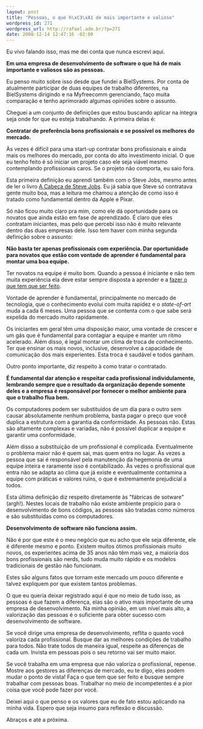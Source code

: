 ```yaml
--- 
layout: post
title: "Pessoas, o que h\xC3\xA1 de mais importante e valioso"
wordpress_id: 271
wordpress_url: http://rafael.adm.br/?p=271
date: 2008-12-14 12:47:16 -02:00
---
```

Eu vivo falando isso, mas me dei conta que nunca escrevi aqui.

<strong>Em uma empresa de desenvolvimento de software o que há de mais importante e valiosos são as pessoas.</strong>

Eu penso muito sobre isso desde que fundei a BielSystems. Por conta de atualmente participar de duas equipes de trabalho diferentes, na BielSystems dirigindo e na Myfreecomm gerenciando, faço muita comparação e tenho aprimorado algumas opiniões sobre o assunto.

Cheguei a um conjunto de definições que estou buscando aplicar na íntegra seja onde for que eu esteja trabalhando. A primeira delas é:

<strong>Contratar de preferência bons profissionais e se possível os melhores do mercado.</strong>

Às vezes é difícil para uma start-up contratar bons profissionais e ainda mais os melhores do mercado, por conta do alto investimento inicial. O que eu tenho feito é só iniciar um projeto caso ele seja viável mesmo contemplando profissionais caros. Se o projeto não comporta, eu saio fora.

Esta primeira definição eu aprendi também com o Steve Jobs, mesmo antes de ler o livro <a href="http://www.livrariasaraiva.com.br/produto/produto.dll/detalhe?pro_id=2600484&ID=C0A801E17D80B110D2A380577&PAC_ID=18669&gclid=CJWu2-GSwJcCFQO5GgodXA6RRw">A Cabeça de Steve Jobs</a>. Eu já sabia que Steve só contratava gente muito boa, mas a leitura me chamou a atenção de como isso é tratado como fundamental dentro da Apple e Pixar.

Só não ficou muito claro pra mim, como ele dá oportunidade para os novatos que ainda estão em fase de aprendizado. É claro que eles contratam iniciantes, mas pelo que percebi isso não é muito relevante dentro das duas empresas dele. Isso tem haver com minha segunda definição sobre o assunto:

<strong>Não basta ter apenas profissionais com experiência. Dar oportunidade para novatos que estão com vontade de aprender é fundamental para montar uma boa equipe.</strong>

Ter novatos na equipe é muito bom. Quando a pessoa é iniciante e não tem muita experiência ela deve estar sempre disposta a aprender e a <a href="http://www.esextante.com.br/publique/cgi/public/cgilua.exe/web/templates/htm/principal/view_0002.htm?editionsectionid=2&infoid=704&user=reader">fazer o que tem que ser feito</a>.

Vontade de aprender é fundamental, principalmente no mercado de tecnologia, que o conhecimento evolui com muita rapidez e o <em>state-of-art</em> muda a cada 6 meses. Uma pessoa que se contenta com o que sabe será expelida do mercado muito rapidamente.

Os iniciantes em geral têm uma disposição maior, uma vontade de crescer e um gás que é fundamental para contagiar a equipe e manter um ritmo acelerado. Além disso, é legal montar um clima de troca de conhecimento. Ter que ensinar os mais novos, inclusive, desenvolve a capacidade de comunicação dos mais experientes. Esta troca é saudável e todos ganham.

Outro ponto importante, diz respeito à como tratar o contratado.

<strong>É fundamental dar atenção e respeitar cada profissional individulamente, lembrando sempre que o resultado da organização depende somente deles e a empresa é responsável por fornecer o melhor ambiente para que o trabalho flua bem.</strong>

Os computadores podem ser substituídos de um dia para o outro sem causar absolutamente nenhum problema, basta pagar o preço que você duplica a estrutura com a garantia da conformidade. As pessoas não. Estas são altamente complexas e variadas, não é possível duplicar a equipe e garantir uma conformidade.

Além disso a substituição de um profissional é complicada. Eventualmente o problema maior não é quem sai, mas quem entra no lugar. Às vezes a pessoa que sai é responsável pela manutenção da hegemonia de uma equipe inteira e raramente isso é contabilizado. Às vezes o profissional que entra não se adapta ao clima que já existe e eventualmente contamina a equipe com práticas e valores ruins, o que é extremamente prejudicial a todos.

Esta última definição diz respeito diretamente às "fábricas de sotware" (argh!). Nestes locais de trabalho não existe ambiente propício para o desenvolvimento de bons códigos, as pessoas são tratadas como números e são substituídas como os computadores.

<strong>Desenvolvimento de software não funciona assim.</strong>

Não é por que este é o meu negócio que eu acho que ele seja diferente, ele é diferente mesmo e ponto. Existem muitos ótimos profissionais muito novos, os experientes acima de 35 anos não têm mais vez, a maioria dos bons profissionais são nerds, tudo muda muito rápido e os modelos tradicionais de gestão não funcionam.

Estes são alguns fatos que tornam este mercado um pouco diferente e talvez expliquem por que existem tantos problemas.

O que eu queria deixar registrado aqui é que no meio de tudo isso, as pessoas é que fazem a diferença, elas são o ativo mais importante de uma empresa de desenvolvimento. Na minha opinião, em um nível mais alto, a valorização das pessoas é o suficiente para obter sucesso com desenvolvimento de software.

Se você dirige uma empresa de desenvolvimento, reflita o quanto você valoriza cada profissional. Busque dar as melhores condições de trabalho para todos. Não trate todos de maneira igual, respeite as diferenças de cada um. Invista em pessoas pois o seu retorno vai ser muito maior.

Se você trabalha em uma empresa que não valoriza o profissional, repense. Mostre aos gestores as diferenças de mercado, eu te digo, eles podem mudar o ponto de vista! Faça o que tem que ser feito e busque sempre trabalhar com pessoas boas. Trabalhar no meio de incompetentes é a pior coisa que você pode fazer por você.

Deixei aqui o que penso e os valores que eu de fato estou aplicando na minha vida. Espero que seja insumo para reflexão e discussão.

Abraços e até a próxima.

